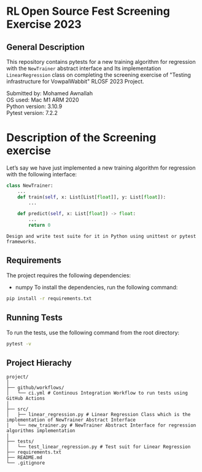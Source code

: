 # RL Open Source Fest Screening Exercise 2023

## General Description

This repository contains pytests for a new training algorithm for regression with the `NewTrainer` abstract interface and Its implementation `LinearRegression` class on completing the screening exercise of "Testing infrastructure for VowpalWabbit" RLOSF 2023 Project.

Submitted by: Mohamed Awnallah<br>
OS used: Mac M1 ARM 2020 <br>
Python version: 3.10.9 <br>
Pytest version: 7.2.2 <br>

# Description of the Screening exercise
Let’s say we have just implemented a new training algorithm for regression with the following interface:

```python
class NewTrainer:
    ...
    def train(self, x: List[List[float]], y: List[float]):
        ...

    def predict(self, x: List[float]) -> float:
        ...
        return 0
```
```
Design and write test suite for it in Python using unittest or pytest frameworks.
```
## Requirements
The project requires the following dependencies:
- numpy
To install the dependencies, run the following command:
```bash
pip install -r requirements.txt
```

## Running Tests
To run the tests, use the following command from the root directory:
```bash
pytest -v
```

## Project Hierachy
```
project/
│
├── github/workflows/
│   └── ci.yml # Continous Integration Workflow to run tests using GitHub Actions
│
├── src/
│   ├── linear_regression.py # Linear Regression Class which is the implementation of NewTrainer Abstract Interface
│   └── new_trainer.py # NewTrainer Abstract Interface for regression algorithms implementation
│
├── tests/
│   └── test_linear_regression.py # Test suit for Linear Regression
├── requirements.txt
├── README.md
└── .gitignore
```
